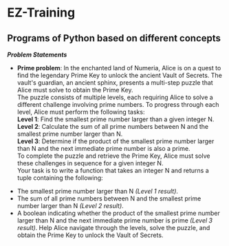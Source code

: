 # EZ-Training
## Programs of Python based on different concepts <br>
___Problem Statements___<br>
* __Prime problem__: In the enchanted land of Numeria, Alice is on a quest to find the legendary 
Prime Key to unlock the ancient Vault of Secrets. The vault's guardian, an 
ancient sphinx, presents a multi-step puzzle that Alice must solve to obtain the 
Prime Key.<br>
The puzzle consists of multiple levels, each requiring Alice to solve a different 
challenge involving prime numbers. To progress through each level, Alice must 
perform the following tasks:<br> 
__Level 1__: Find the smallest prime number larger than a given integer N.<br>
__Level 2__: Calculate the sum of all prime numbers between N and the smallest 
prime number larger than  N.<br>
__Level 3__: Determine if the product of the smallest prime number larger than N 
and the next immediate prime number is also a prime.<br> 
To complete the puzzle and retrieve the Prime Key, Alice must solve these 
challenges in sequence for a given integer N.<br>
Your task is to write a function that takes an integer N and returns a tuple 
containing the following:
- The smallest prime number larger than N _(Level 1 result)_.
- The sum of all prime numbers between N and the smallest prime number 
larger than N _(Level 2 result)_.
- A boolean indicating whether the product of the smallest prime number 
larger than N and the next immediate prime number is prime _(Level 3 result)_. 
Help Alice navigate through the levels, solve the puzzle, and obtain the Prime 
Key to unlock the Vault of Secrets.
